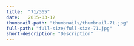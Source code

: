 ```yaml
---
title:  "71/365"
date:   2015-03-12
thumbnail-path: "thumbnails/thumbnail-71.jpg"
full-path: "full-size/full-size-71.jpg"
short-description: "Description"
---
```

